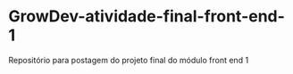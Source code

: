 # GrowDev-atividade-final-front-end-1
Repositório para postagem do projeto final do módulo front end 1
